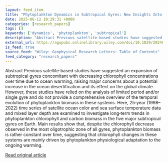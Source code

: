 ```yaml
---
layout: feed_item
title: "Phytoplankton Dynamics in Subtropical Gyres: New Insights Into Biomass and Physiology From 25 Years of Satellite Observations"
date: 2025-06-12 10:29:31 +0000
categories: [research_papers]
tags: []
keywords: ['dynamics', 'phytoplankton', 'subtropical']
description: "Abstract Previous satellite‐based studies have suggested an expansion of subtropical gyres concomitant with decreasing chlorophyll concentrations over time d..."
external_url: https://agupubs.onlinelibrary.wiley.com/doi/10.1029/2024GL111817?af=R
is_feed: true
source_feed: "Wiley: Geophysical Research Letters: Table of Contents"
feed_category: "research_papers"
---
```


Abstract Previous satellite‐based studies have suggested an expansion of subtropical gyres concomitant with decreasing chlorophyll concentrations over time due to ocean warming, raising major concerns about a potential increase in the ocean desertification and its effect on the global climate. However, these studies have relied on the analysis of limited period and/or single gyre and do not provide a comprehensive overview of the temporal evolution of phytoplankton biomass in these systems. Here, 25‐year (1998–2022) time series of satellite ocean color and sea surface temperature data and mixed layer depth are examined to investigate long‐term trends in phytoplankton chlorophyll and carbon biomass in the five major subtropical gyres on Earth. Main results show that, despite the chlorophyll decrease observed in the most oligotrophic zone of all gyres, phytoplankton biomass is rather constant over time, suggesting that chlorophyll changes in these systems are mainly driven by phytoplankton physiological adaptation to the ongoing warming.

[Read original article](https://agupubs.onlinelibrary.wiley.com/doi/10.1029/2024GL111817?af=R)
